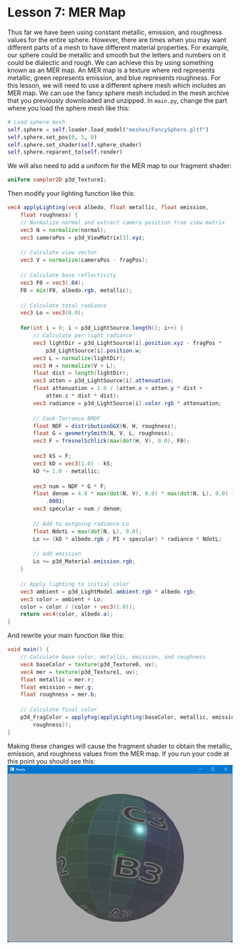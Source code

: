 # Lesson 7: MER Map

Thus far we have been using constant metallic, emission, and roughness values for the entire sphere. However, there are times when you may want different parts of a mesh to have different material properties. For example, our sphere could be metallic and smooth but the letters and numbers on it could be dialectic and rough. We can achieve this by using something known as an MER map. An MER map is a texture where red represents metallic, green represents emission, and blue represents roughness. For this lesson, we will need to use a different sphere mesh which includes an MER map. We can use the fancy sphere mesh included in the mesh archive that you previously downloaded and unzipped. In `main.py`, change the part where you load the sphere mesh like this:
```python
# Load sphere mesh
self.sphere = self.loader.load_model("meshes/FancySphere.gltf")
self.sphere.set_pos(0, 5, 0)
self.sphere.set_shader(self.sphere_shader)
self.sphere.reparent_to(self.render)
```
 
We will also need to add a uniform for the MER map to our fragment shader:
```glsl
uniform sampler2D p3d_Texture1;
```

Then modify your lighting function like this:
```glsl
vec4 applyLighting(vec4 albedo, float metallic, float emission, 
    float roughness) {
    // Normalize normal and extract camera position from view matrix
    vec3 N = normalize(normal);
    vec3 cameraPos = p3d_ViewMatrix[3].xyz;

    // Calculate view vector
    vec3 V = normalize(cameraPos - fragPos);

    // Calculate base reflectivity
    vec3 F0 = vec3(.04);
    F0 = mix(F0, albedo.rgb, metallic);

    // Calculate total radiance
    vec3 Lo = vec3(0.0);

    for(int i = 0; i < p3d_LightSource.length(); i++) {
        // Calculate per-light radiance
        vec3 lightDir = p3d_LightSource[i].position.xyz - fragPos * 
            p3d_LightSource[i].position.w;
        vec3 L = normalize(lightDir);
        vec3 H = normalize(V + L);
        float dist = length(lightDir);
        vec3 atten = p3d_LightSource[i].attenuation;
        float attenuation = 1.0 / (atten.x + atten.y * dist + 
            atten.z * dist * dist);
        vec3 radiance = p3d_LightSource[i].color.rgb * attenuation;

        // Cook-Torrance BRDF
        float NDF = distributionGGX(N, H, roughness);
        float G = geometrySmith(N, V, L, roughness);
        vec3 F = fresnelSchlick(max(dot(H, V), 0.0), F0);

        vec3 kS = F;
        vec3 kD = vec3(1.0) - kS;
        kD *= 1.0 - metallic;

        vec3 num = NDF * G * F;
        float denom = 4.0 * max(dot(N, V), 0.0) * max(dot(N, L), 0.0) + 
            .0001;
        vec3 specular = num / denom;

        // Add to outgoing radiance Lo
        float NdotL = max(dot(N, L), 0.0);
        Lo += (kD * albedo.rgb / PI + specular) * radiance * NdotL;

        // Add emission
        Lo += p3d_Material.emission.rgb;
    }

    // Apply lighting to initial color
    vec3 ambient = p3d_LightModel.ambient.rgb * albedo.rgb;
    vec3 color = ambient + Lo;
    color = color / (color + vec3(1.0));
    return vec4(color, albedo.a);
}
```

And rewrite your main function like this:
```glsl
void main() {
    // Calculate base color, metallic, emission, and roughness
    vec4 baseColor = texture(p3d_Texture0, uv);
    vec4 mer = texture(p3d_Texture1, uv);
    float metallic = mer.r;
    float emission = mer.g;
    float roughness = mer.b;

    // Calculate final color
    p3d_FragColor = applyFog(applyLighting(baseColor, metallic, emission, 
        roughness));
}
```

Making these changes will cause the fragment shader to obtain the metallic, emission, and roughness values from the MER map. If you run your code at this point you should see this:
![mer map](https://github.com/Cybermals/panda3d-shader-tutorials/blob/main/pbr/07-mer_map/screenshots/01-mer_map.png?raw=true)

